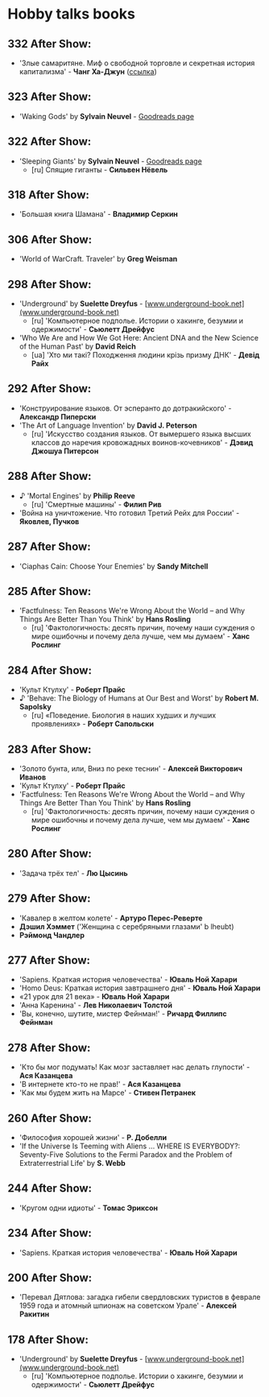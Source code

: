 # Hobby talks books

## 332 After Show:
- 'Злые самаритяне. Миф о свободной торговле и секретная история капитализма' - **Чанг Ха-Джун** ([ссылка](https://www.mann-ivanov-ferber.ru/books/zlyie-samarityane/))

## 323 After Show:
- 'Waking Gods' by **Sylvain Neuvel** - [Goodreads page](https://www.goodreads.com/book/show/30134847-waking-gods)

## 322 After Show:
- 'Sleeping Giants' by **Sylvain Neuvel** - [Goodreads page](https://www.goodreads.com/book/show/25733990-sleeping-giants)
    - [ru] Спящие гиганты - **Сильвен Нёвель**

## 318 After Show:
- 'Большая книга Шамана' - **Владимир Серкин**

## 306 After Show:
- 'World of WarCraft. Traveler' by **Greg Weisman**

## 298 After Show:
- 'Underground' by **Suelette Dreyfus** - [www.underground-book.net](www.underground-book.net)
  - [ru] 'Компьютерное подполье. Истории о хакинге, безумии и одержимости' - **Сьюлетт Дрейфус**
- 'Who We Are and How We Got Here: Ancient DNA and the New Science of the Human Past' by **David Reich**
  - [ua] 'Хто ми такі? Походження людини крізь призму ДНК' - **Девід Райх**

## 292 After Show:
- 'Конструирование языков. От эсперанто до дотракийского' - **Александр Пиперски**
- 'The Art of Language Invention' by **David J. Peterson**
  - [ru] 'Искусство создания языков. От вымершего языка высших классов до наречия кровожадных воинов-кочевников' - **Дэвид Джошуа Питерсон**

## 288 After Show:
- ♪ 'Mortal Engines' by **Philip Reeve**
  - [ru] 'Смертные машины' - **Филип Рив**
- 'Война на уничтожение. Что готовил Третий Рейх для России' - **Яковлев, Пучков**

## 287 After Show:
- 'Ciaphas Cain: Choose Your Enemies' by **Sandy Mitchell**

## 285 After Show:
- 'Factfulness: Ten Reasons We're Wrong About the World – and Why Things Are Better Than You Think' by **Hans Rosling**
  - [ru] 'Фактологичность: десять причин, почему наши суждения о мире ошибочны и почему дела лучше, чем мы думаем' - **Ханс Рослинг**
  
## 284 After Show:
- 'Культ Ктулху' - **Роберт Прайс**
- ♪ 'Behave: The Biology of Humans at Our Best and Worst' by **Robert M. Sapolsky**
  - [ru] «Поведение. Биология в наших худших и лучших проявлениях» - **Роберт Сапольски**
  
## 283 After Show:
- 'Золото бунта, или, Вниз по реке теснин' - **Алексей Викторович Иванов**
- 'Культ Ктулху' - **Роберт Прайс**
- 'Factfulness: Ten Reasons We're Wrong About the World – and Why Things Are Better Than You Think' by **Hans Rosling**
  - [ru] 'Фактологичность: десять причин, почему наши суждения о мире ошибочны и почему дела лучше, чем мы думаем' - **Ханс Рослинг**

  
## 280 After Show:
- 'Задача трёх тел' - **Лю Цысинь**

## 279 After Show:
- 'Кавалер в желтом колете' - **Артуро Перес-Реверте**
- **Дэшил Хэммет** ('Женщина с серебряными глазами'   b lheubt)
- **Рэймонд Чандлер**

## 277 After Show:
- 'Sapiens. Краткая история человечества' - **Юваль Ной Харари**
- 'Homo Deus: Краткая история завтрашнего дня' - **Юваль Ной Харари**
- «21 урок для 21 века» - **Юваль Ной Харари**
- 'Анна Каренина' - **Лев Николаевич Толстой**
- 'Вы, конечно, шутите, мистер Фейнман!' - **Ричард Филлипс Фейнман**

## 278 After Show:
- 'Кто бы мог подумать! Как мозг заставляет нас делать глупости' - **Ася Казанцева**
- 'В интернете кто-то не прав!' - **Ася Казанцева**
- 'Как мы будем жить на Марсе' - **Стивен Петранек**

## 260 After Show:
- 'Философия хорошей жизни' - **Р. Добелли**
- 'If the Universe Is Teeming with Aliens ... WHERE IS EVERYBODY?: Seventy-Five Solutions to the Fermi Paradox and the Problem of Extraterrestrial Life' by **S. Webb**

## 244 After Show:
- 'Кругом одни идиоты' - **Томас Эриксон** 

## 234 After Show:
- 'Sapiens. Краткая история человечества' - **Юваль Ной Харари**

## 200 After Show:
- 'Перевал Дятлова: загадка гибели свердловских туристов в феврале 1959 года и атомный шпионаж на советском Урале' - **Алексей Ракитин**

## 178 After Show:
- 'Underground' by **Suelette Dreyfus** - [www.underground-book.net](www.underground-book.net)
  - [ru] 'Компьютерное подполье. Истории о хакинге, безумии и одержимости' - **Сьюлетт Дрейфус**
